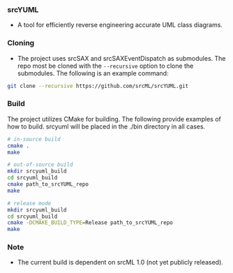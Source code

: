 ### srcYUML
* A tool for efficiently reverse engineering accurate UML class diagrams.

### Cloning
* The project uses srcSAX and srcSAXEventDispatch as submodules.  The repo most be cloned with the `--recursive` option to clone the submodules.  The following is an example command:
```bash
git clone --recursive https://github.com/srcML/srcYUML.git
```

### Build
The project utilizes CMake for building.
The following provide examples of how to build.  srcyuml will be placed in the ./bin directory in all cases.

```bash
# in-source build
cmake .
make

# out-of-source build
mkdir srcyuml_build
cd srcyuml_build
cmake path_to_srcYUML_repo
make

# release mode
mkdir srcyuml_build
cd srcyuml_build
cmake -DCMAKE_BUILD_TYPE=Release path_to_srcYUML_repo
make
```

### Note
* The current build is dependent on srcML 1.0 (not yet publicly released).
